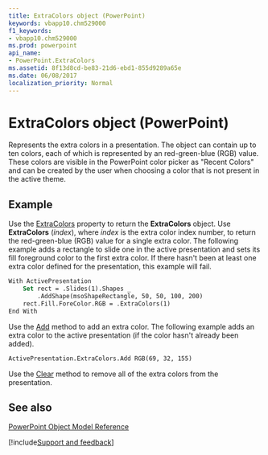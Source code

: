 ```yaml
---
title: ExtraColors object (PowerPoint)
keywords: vbapp10.chm529000
f1_keywords:
- vbapp10.chm529000
ms.prod: powerpoint
api_name:
- PowerPoint.ExtraColors
ms.assetid: 8f13d8cd-be83-21d6-ebd1-855d9289a65e
ms.date: 06/08/2017
localization_priority: Normal
---
```



# ExtraColors object (PowerPoint)

Represents the extra colors in a presentation. The object can contain up to ten colors, each of which is represented by an red-green-blue (RGB) value. These colors are visible in the PowerPoint color picker as "Recent Colors" and can be created by the user when choosing a color that is not present in the active theme.


## Example

Use the [ExtraColors](PowerPoint.Presentation.ExtraColors.md) property to return the  **ExtraColors** object. Use **ExtraColors** (_index_), where _index_ is the extra color index number, to return the red-green-blue (RGB) value for a single extra color. The following example adds a rectangle to slide one in the active presentation and sets its fill foreground color to the first extra color. If there hasn't been at least one extra color defined for the presentation, this example will fail.


```vb
With ActivePresentation
    Set rect = .Slides(1).Shapes _
        .AddShape(msoShapeRectangle, 50, 50, 100, 200)
    rect.Fill.ForeColor.RGB = .ExtraColors(1)
End With
```

Use the [Add](PowerPoint.ExtraColors.Add.md) method to add an extra color. The following example adds an extra color to the active presentation (if the color hasn't already been added).




```vb
ActivePresentation.ExtraColors.Add RGB(69, 32, 155)
```

Use the [Clear](PowerPoint.ExtraColors.Clear.md) method to remove all of the extra colors from the presentation.

## See also


[PowerPoint Object Model Reference](overview/PowerPoint/object-model.md)

[!include[Support and feedback](~/includes/feedback-boilerplate.md)]
